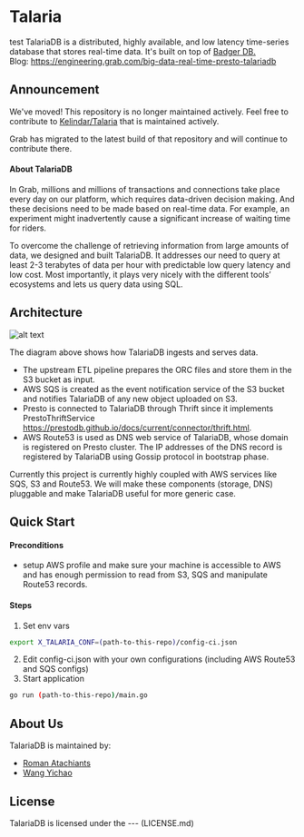 # Talaria

test 
TalariaDB is a distributed, highly available, and low latency time-series database that stores real-time data. It's built on top of [Badger DB.](https://github.com/dgraph-io/badger)  
Blog: https://engineering.grab.com/big-data-real-time-presto-talariadb

## Announcement

We've moved! This repository is no longer maintained actively. Feel free to contribute to [Kelindar/Talaria](https://github.com/kelindar/talaria) that is maintained actively.

Grab has migrated to the latest build of that repository and will continue to contribute there.

#### About TalariaDB
In Grab, millions and millions of transactions and connections take place every day on our platform, which requires data-driven decision making. And these decisions need to be made based on real-time data. For example, an experiment might inadvertently cause a significant increase of waiting time for riders.
  
To overcome the challenge of retrieving information from large amounts of data, we designed and built 
TalariaDB. It addresses our need to query at least 2-3 terabytes of data per hour with predictable low query latency and low cost. Most importantly, it plays very nicely with the different tools’ ecosystems and lets us query data using SQL.

## Architecture
![alt text](https://github.com/grab/talaria/raw/master/architecture.png)

The diagram above shows how TalariaDB ingests and serves data.
* The upstream ETL pipeline prepares the ORC files and store them in the S3 bucket as input.
* AWS SQS is created as the event notification service of the S3 bucket and notifies TalariaDB of any new object uploaded on S3.
* Presto is connected to TalariaDB through Thrift since it implements PrestoThriftService https://prestodb.github.io/docs/current/connector/thrift.html.
* AWS Route53 is used as DNS web service of TalariaDB, whose domain is registered on Presto cluster. The IP addresses of the DNS record is registered by TalariaDB using Gossip protocol in bootstrap phase.

Currently this project is currently highly coupled with AWS services like SQS, S3 and Route53. We will make these components (storage, DNS) pluggable and make TalariaDB useful for more generic case.  


## Quick Start
#### Preconditions
* setup AWS profile and make sure your machine is accessible to AWS and has enough permission to read from S3, SQS and manipulate Route53 records.

#### Steps
1. Set env vars
``` bash
export X_TALARIA_CONF=(path-to-this-repo)/config-ci.json
```
2. Edit config-ci.json with your own configurations (including AWS Route53 and SQS configs)
3. Start application
``` bash
go run (path-to-this-repo)/main.go
```

## About Us
TalariaDB is maintained by:
* [Roman Atachiants](https://www.linkedin.com/in/atachiants/)
* [Wang Yichao](https://www.linkedin.com/in/wangyichao/)

## License

TalariaDB is licensed under the --- (LICENSE.md)
